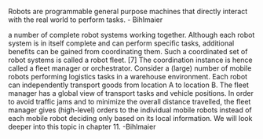 Robots are programmable general purpose machines that directly
interact with the real world to perform tasks. - Bihlmaier

 a number of complete robot systems working together.
Although each robot system is in itself complete and can perform specific tasks,
additional benefits can be gained from coordinating them. Such a coordinated set of
robot systems is called a robot fleet.
[7] The coordination instance is hence called a fleet
manager or orchestrator. Consider a (large) number of mobile robots performing
logistics tasks in a warehouse environment. Each robot can independently transport
goods from location A to location B. The fleet manager has a global view of transport
tasks and vehicle positions. In order to avoid traffic jams and to minimize the overall
distance travelled, the fleet manager gives (high-level) orders to the individual mobile
robots instead of each mobile robot deciding only based on its local information. We will
look deeper into this topic in chapter 11. -Bihlmaier
